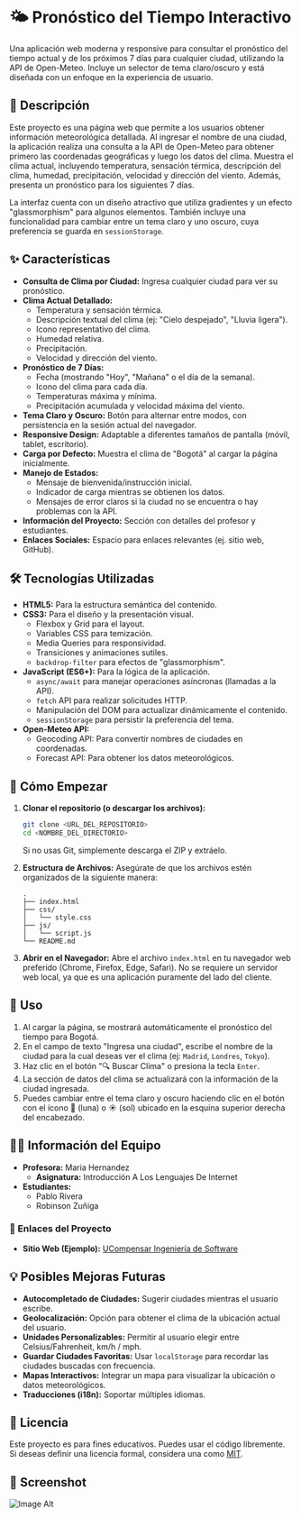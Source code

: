 # 🌤️ Pronóstico del Tiempo Interactivo

Una aplicación web moderna y responsive para consultar el pronóstico del tiempo actual y de los próximos 7 días para cualquier ciudad, utilizando la API de Open-Meteo. Incluye un selector de tema claro/oscuro y está diseñada con un enfoque en la experiencia de usuario.

## 📜 Descripción

Este proyecto es una página web que permite a los usuarios obtener información meteorológica detallada. Al ingresar el nombre de una ciudad, la aplicación realiza una consulta a la API de Open-Meteo para obtener primero las coordenadas geográficas y luego los datos del clima. Muestra el clima actual, incluyendo temperatura, sensación térmica, descripción del clima, humedad, precipitación, velocidad y dirección del viento. Además, presenta un pronóstico para los siguientes 7 días.

La interfaz cuenta con un diseño atractivo que utiliza gradientes y un efecto "glassmorphism" para algunos elementos. También incluye una funcionalidad para cambiar entre un tema claro y uno oscuro, cuya preferencia se guarda en `sessionStorage`.

## ✨ Características

*   **Consulta de Clima por Ciudad:** Ingresa cualquier ciudad para ver su pronóstico.
*   **Clima Actual Detallado:**
    *   Temperatura y sensación térmica.
    *   Descripción textual del clima (ej: "Cielo despejado", "Lluvia ligera").
    *   Icono representativo del clima.
    *   Humedad relativa.
    *   Precipitación.
    *   Velocidad y dirección del viento.
*   **Pronóstico de 7 Días:**
    *   Fecha (mostrando "Hoy", "Mañana" o el día de la semana).
    *   Icono del clima para cada día.
    *   Temperaturas máxima y mínima.
    *   Precipitación acumulada y velocidad máxima del viento.
*   **Tema Claro y Oscuro:** Botón para alternar entre modos, con persistencia en la sesión actual del navegador.
*   **Responsive Design:** Adaptable a diferentes tamaños de pantalla (móvil, tablet, escritorio).
*   **Carga por Defecto:** Muestra el clima de "Bogotá" al cargar la página inicialmente.
*   **Manejo de Estados:**
    *   Mensaje de bienvenida/instrucción inicial.
    *   Indicador de carga mientras se obtienen los datos.
    *   Mensajes de error claros si la ciudad no se encuentra o hay problemas con la API.
*   **Información del Proyecto:** Sección con detalles del profesor y estudiantes.
*   **Enlaces Sociales:** Espacio para enlaces relevantes (ej. sitio web, GitHub).

## 🛠️ Tecnologías Utilizadas

*   **HTML5:** Para la estructura semántica del contenido.
*   **CSS3:** Para el diseño y la presentación visual.
    *   Flexbox y Grid para el layout.
    *   Variables CSS para temización.
    *   Media Queries para responsividad.
    *   Transiciones y animaciones sutiles.
    *   `backdrop-filter` para efectos de "glassmorphism".
*   **JavaScript (ES6+):** Para la lógica de la aplicación.
    *   `async/await` para manejar operaciones asíncronas (llamadas a la API).
    *   `fetch` API para realizar solicitudes HTTP.
    *   Manipulación del DOM para actualizar dinámicamente el contenido.
    *   `sessionStorage` para persistir la preferencia del tema.
*   **Open-Meteo API:**
    *   Geocoding API: Para convertir nombres de ciudades en coordenadas.
    *   Forecast API: Para obtener los datos meteorológicos.

## 🚀 Cómo Empezar

1.  **Clonar el repositorio (o descargar los archivos):**
    ```bash
    git clone <URL_DEL_REPOSITORIO>
    cd <NOMBRE_DEL_DIRECTORIO>
    ```
    Si no usas Git, simplemente descarga el ZIP y extráelo.

2.  **Estructura de Archivos:**
    Asegúrate de que los archivos estén organizados de la siguiente manera:
    ```
    .
    ├── index.html
    ├── css/
    │   └── style.css
    ├── js/
    │   └── script.js
    └── README.md
    ```

3.  **Abrir en el Navegador:**
    Abre el archivo `index.html` en tu navegador web preferido (Chrome, Firefox, Edge, Safari). No se requiere un servidor web local, ya que es una aplicación puramente del lado del cliente.

## 📖 Uso

1.  Al cargar la página, se mostrará automáticamente el pronóstico del tiempo para Bogotá.
2.  En el campo de texto "Ingresa una ciudad", escribe el nombre de la ciudad para la cual deseas ver el clima (ej: `Madrid`, `Londres`, `Tokyo`).
3.  Haz clic en el botón "🔍 Buscar Clima" o presiona la tecla `Enter`.
4.  La sección de datos del clima se actualizará con la información de la ciudad ingresada.
5.  Puedes cambiar entre el tema claro y oscuro haciendo clic en el botón con el ícono 🌙 (luna) o ☀️ (sol) ubicado en la esquina superior derecha del encabezado.

## 🧑‍🏫 Información del Equipo

*   **Profesora:** Maria Hernandez
    *   **Asignatura:** Introducción A Los Lenguajes De Internet
*   **Estudiantes:**
    *   Pablo Rivera
    *   Robinson Zuñiga

### 🔗 Enlaces del Proyecto
*   **Sitio Web (Ejemplo):** [UCompensar Ingeniería de Software](https://ucompensar.edu.co/programas/ingenieria-de-software-virtual/)

## 💡 Posibles Mejoras Futuras

*   **Autocompletado de Ciudades:** Sugerir ciudades mientras el usuario escribe.
*   **Geolocalización:** Opción para obtener el clima de la ubicación actual del usuario.
*   **Unidades Personalizables:** Permitir al usuario elegir entre Celsius/Fahrenheit, km/h / mph.
*   **Guardar Ciudades Favoritas:** Usar `localStorage` para recordar las ciudades buscadas con frecuencia.
*   **Mapas Interactivos:** Integrar un mapa para visualizar la ubicación o datos meteorológicos.
*   **Traducciones (i18n):** Soportar múltiples idiomas.

## 📄 Licencia

Este proyecto es para fines educativos. Puedes usar el código libremente. Si deseas definir una licencia formal, considera una como [MIT](https://opensource.org/licenses/MIT).

## 📸 Screenshot

![Image Alt]([ruta/a/tu/screenshot.png](https://github.com/pablordata/proyecto-clima/blob/202be952ca89688bacc9214c6a506fd3ed8a507f/assets/tema-claro.png))


